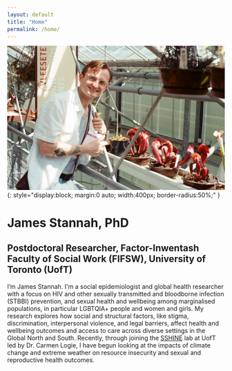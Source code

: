 ```yaml
---
layout: default
title: "Home"
permalink: /home/
---
```


![James Stannah](assets/images/leiden.jpg){: style="display:block; margin:0 auto; width:400px; border-radius:50%;" }

# James Stannah, PhD
## Postdoctoral Researcher, Factor-Inwentash Faculty of Social Work (FIFSW), University of Toronto (UofT)

I’m James Stannah. I'm a social epidemiologist and global health researcher with a focus on HIV and other sexually transmitted and bloodborne infection (STBBI) prevention, and sexual health and wellbeing among marginalised populations, in particular LGBTQIA+ people and women and girls. My research explores how social and structural factors, like stigma, discrimination, interpersonal violence, and legal barriers, affect health and wellbeing outcomes and access to care across diverse settings in the Global North and South. Recently, through joining the [SSHINE](https://sshinelab.com/) lab at UofT led by Dr. Carmen Logie, I have begun looking at the impacts of climate change and extreme weather on resource insecurity and sexual and reproductive health outcomes.

